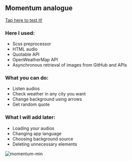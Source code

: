 ## Momentum analogue

[Tap here to test it!](https://nekoguard.github.io/momentum/)

### Here I used:
- Scss preprocessor
- HTML audio
- Quotable API
- OpenWeatherMap API
- Asynchronous retrieval of images from  GitHub and APIs

### What you can do:
- Listen audios
- Check weather in any city you want
- Change background using arrows
- Get random quote

### What I will add later:
- Loading your audios
- Changing app language
- Choosing background source
- Deleting unnecessary elements

![momentum-min](https://user-images.githubusercontent.com/77226972/147108974-2cd954b7-de6c-40d1-9fb3-96a2932d3a21.png)

